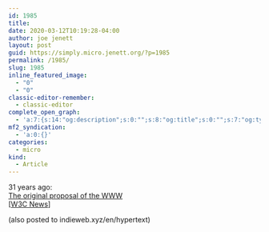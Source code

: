 ```yaml
---
id: 1985
title: 
date: 2020-03-12T10:19:28-04:00
author: joe jenett
layout: post
guid: https://simply.micro.jenett.org/?p=1985
permalink: /1985/
slug: 1985
inline_featured_image:
  - "0"
  - "0"
classic-editor-remember:
  - classic-editor
complete_open_graph:
  - 'a:7:{s:14:"og:description";s:0:"";s:8:"og:title";s:0:"";s:7:"og:type";s:0:"";s:12:"twitter:card";s:7:"summary";s:15:"twitter:creator";s:0:"";s:19:"twitter:description";s:0:"";s:8:"og:image";s:0:"";}'
mf2_syndication:
  - 'a:0:{}'
categories:
  - micro
kind:
  - Article
---
```

31 years ago:  
[The original proposal of the WWW](https://www.w3.org/History/1989/proposal.html "The original proposal of the WWW")  
[[W3C News](https://www.w3.org/blog/news/archives/8378 "Join us in celebrating the 31st birthday of the World Wide Web | W3C News")]

<div class="syndy">
  (also posted to <a class="u-syndication" title="site gone? 04/17/23">indieweb.xyz/en/hypertext</a>)
</div>